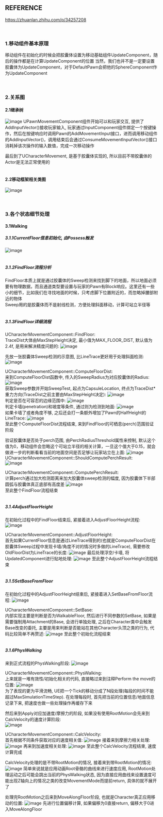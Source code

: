## REFERENCE
https://zhuanlan.zhihu.com/p/34257208
<br><br><br>

### 1.移动组件基本原理
移动组件在初始化的时候会把胶囊体设置为移动基础组件UpdateComponent，随后的操作都是在计算UpdateComponent的位置
当然，我们也并不是一定要设置胶囊体为UpdateComponent，对于DefaultPawn会把他的SphereComponent作为UpdateComponent
<br><br><br>

### 2.关系图
#### 2.1继承树
![image](Assets/CharacterMovement/继承树.png)
UPawnMovementComponent组件开始可以和玩家交互, 提供了AddInputVector()接收玩家输入, 玩家通过InputComponent组件绑定一个按键操作，然后在按键响应时调用Pawn的AddMovementInput接口，进而调用移动组件的AddInputVector()，调用结束后会通过ConsumeMovementInputVector()接口消耗掉该次操作的输入数值，完成一次移动操作

最后到了UCharacterMovement, 是基于胶囊体实现的, 所以目前不带胶囊体的Actor是无法正常使用的
<br><br>

#### 2.2移动框架相关类图
![image](Assets/CharacterMovement/移动框架相关类图.png)
<br><br><br>

### 3.各个状态细节处理
#### 3.1Walking
##### 3.1.1CurrentFloor信息初始化, 由Possess触发
![image](Assets/CharacterMovement/默认初始化过程堆栈.png)
<br><br>

##### 3.1.2FindFloor流程分析
FindFloor本质上就是通过胶囊体的Sweep检测来找到脚下的地面，所以地面必须要有物理数据，而且通道类型要设置与玩家的Pawn有Block响应。这里还有一些小的细节，比如我们在寻找地面的时候，只考虑脚下位置附近的，而忽略掉腰部附近的物体\
Sweep用的是胶囊体而不是射线检测，方便处理斜面移动，计算可站立半径等
<br><br>

##### 3.1.3FindFloor详细流程
UCharacterMovementComponent::FindFloor:\
TraceDist大体由MaxStepHeight决定, 最小值为MAX_FLOOR_DIST, 默认值为2.4f, 是用来解决精度问题的:
![image](Assets/CharacterMovement/FindFloor:计算FloorSweepTraceDist.png)

先放一张胶囊体Sweep检测的示意图, 比LineTrace更好用于处理斜面检测:
![image](Assets/CharacterMovement/胶囊体Sweep与LineTrace.png)

UCharacterMovementComponent::ComputeFloorDist:\
来到ComputeFloorDist函数中, 传入的SweepRadius为对应胶囊体的Radius:
![image](Assets/CharacterMovement/ComputeFloorDist入口.png)\
获取Sweep参数并开始SweepTest, 起点为CapsuleLocation, 终点为TraceDist*重力方向(TraceDist之前主要由MaxStepHeight决定):
![image](Assets/CharacterMovement/ComputeFloorDist:Sweep过程.png)\
判定是否在可容忍的边缘范围中:
![image](Assets/CharacterMovement/ComputeFloorDist:判断perch范围.png)\
判定卡墙(penetration)和坡度等条件, 通过则为检测到地面:
![image](Assets/CharacterMovement/ComputeFloorDist:判断卡墙和坡度.png)\
如果卡墙了或者角度不够, 之后还会打一条额外增加了Pawn的HalfHeight的LineTrace:
![image](Assets/CharacterMovement/ComputeFloorDist:卡墙和角度不对的处理.png)\
至此整个ComputeFloorDist流程结束, 来到FindFloor的可栖息(perch)范围验证阶段

验证胶囊体是否处于perch范围, 由PerchRadiusThreshold属性来控制, 默认这个值为0，移动组件会忽略这个可站立半径的相关计算，一旦这个值大于0.15，就会做进一步的判断看看当前的地面空间是否足够让玩家站立在上面:
![image](Assets/CharacterMovement/FindFloor:验证perch范围.png)
UCharacterMovementComponent::ShouldComputePerchResult:\
![image](Assets/CharacterMovement/ShouldComputePerchResult详细流程.png)

UCharacterMovementComponent::ComputePerchResult:\
计算perch通过加大检测距离来加大胶囊体sweep检测的幅度, 因为胶囊体下半部圆弧与胶囊体真正底部有高度差
![image](Assets/CharacterMovement/ComputePerchResult详细流程.png)\
至此整个FindFloor流程结束
<br><br>

##### 3.1.4AdjustFloorHeight
在初始化过程中的FindFloor结束后, 紧接着进入AdjustFloorHeight流程:
![image](Assets/CharacterMovement/AdjustFloorHeight入口.png)

UCharacterMovementComponent::AdjustFloorHeight:\
首先如果CurrentFloor信息是通过LineTrace得到的(也就是ComputeFloorDist在胶囊体Sweep过程中发现卡墙/角度不对的情况时多做的LineTrace), 需要修改OldFloorDist为LineTrace的长度:
![image](Assets/CharacterMovement/AdjustFloorHeight:LineTrace获得Floor的调整.png)
最后处理浮空/卡墙, 将UpdatedComponent进行贴地处理:
![image](Assets/CharacterMovement/AdjustFloorHeight:将UpdateComponent贴地.png)
至此整个AdjustFloorHeight流程结束
<br><br>

##### 3.1.5SetBaseFromFloor
在初始化过程中的AdjustFloorHeight结束后, 紧接着进入SetBaseFromFloor流程:
![image](Assets/CharacterMovement/SetBaseFromFloor入口.png)

UCharacterMovementComponent::SetBase:\
内部实现主要是判断是否为WalkableFloor, 然后进行不同参数的SetBase, 如果是需要强制用Attachment的Base, 会进行单独处理, 之后在Character类中会触发Base改变的委托, 主要是用来判断是否能站在其他Character头顶之类的行为, 代码比较简单不再赘述:
![image](Assets/CharacterMovement/SetBase.png)
至此整个初始化流程结束
<br><br>

##### 3.1.6PhysWalking
来到正式流程的PhysWalking阶段:
![image](Assets/CharacterMovement/PhysWalking调用堆栈.png)

UCharacterMovementComponent::PhysWalking:\
上来就是一堆有效性/初始化相关的代码, 直接略过来到注释Perform the move的位置:
![image](Assets/CharacterMovement/PhysWalking:状态缓存阶段.png)\
为了表现的更为平滑流畅, UE把一个Tick的移动分成了N段处理(每段的时间不能超过MaxSimulationTimeStep). 在处理每段时, 首先把当前的位置信息/地面信息记录下来, 把速度也做一些处理操作再缓存下来

然后来到Apply对应加速度/摩擦力的阶段, 如果没有使用RootMotion会先来到CalcVelocity的速度计算阶段:\
![image](Assets/CharacterMovement/CalcVelocity入口.png)

UCharacterMovementComponent::CalcVelocity:\
首先根据不同条件获取对应的速度相关值:
![image](Assets/CharacterMovement/CalcVelocity:速度相关值获取过程.png)
接着来到摩擦力相关处理:
![image](Assets/CharacterMovement/CalcVelocity:摩擦力相关处理.png)
再来到加速度相关处理:
![image](Assets/CharacterMovement/CalcVelocity:加速度相关处理.png)
至此整个CalcVelocity流程结束, 速度计算完成

CalcVelocity处理的是不带RootMotion的情况, 接着来到带RootMotion的情况:
![image](Assets/CharacterMovement/ApplyRootMotionToVelocity入口.png)
简单来说就是应用动画Root骨骼的曲线来进行速度应用, RootMotion处理运动之后可能会跳出当前的PhysWalking状态, 因为直接应用曲线来设置速度可能出现Z轴向上的情况之类的改变MovementMode而提前return, 具体的就不展开了

处理完RootMotion之后来到MoveAlongFloor阶段, 也就是Character真正应用移动的位置:
![image](Assets/CharacterMovement/MoveAlongFloor入口.png)
先进行位置偏移计算, 如果偏移为0直接return, 偏移大于0进入MoveAlongFloor